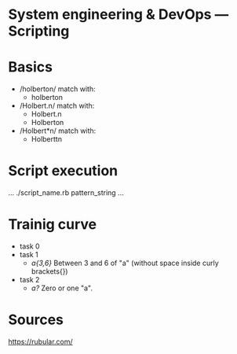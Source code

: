 # System engineering & DevOps ― Scripting

# Basics

* /holberton/ match with:
	* holberton
* /Holbert.n/ match with:
	* Holbert.n
	* Holberton
* /Holbert*n/ match with:
	* Holberttn

# Script execution
...
./script_name.rb pattern_string
...
# Trainig curve

* task 0
* task 1
	* _*a{3,6}*_ Between 3 and 6 of "a" (without space inside curly brackets{})
* task 2
	* _*a?*_ Zero or one "a".

# Sources
https://rubular.com/


